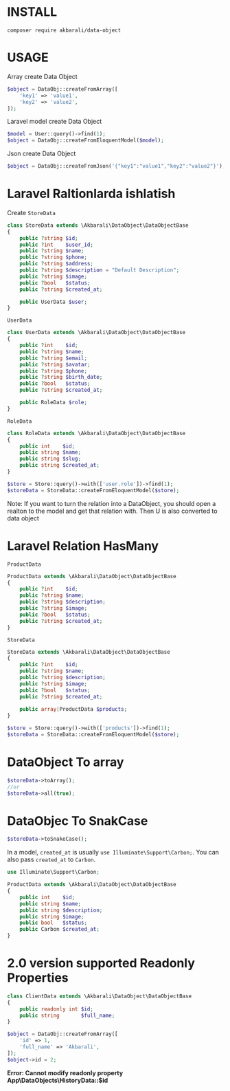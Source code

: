 # INSTALL
```
composer require akbarali/data-object
```

# USAGE
Array create Data Object
```php
$object = DataObj::createFromArray([
    'key1' => 'value1',
    'key2' => 'value2',
]);
```
Laravel model create Data Object
```php
$model = User::query()->find(1);
$object = DataObj::createFromEloquentModel($model);
```
Json create Data Object
```php
$object = DataObj::createFromJson('{"key1":"value1","key2":"value2"}');
```

# Laravel Raltionlarda ishlatish

Create `StoreData`
```php
class StoreData extends \Akbarali\DataObject\DataObjectBase
{
    public ?string $id;
    public ?int    $user_id;
    public ?string $name;
    public ?string $phone;
    public ?string $address;
    public ?string $description = "Default Description";
    public ?string $image;
    public ?bool   $status;
    public ?string $created_at;

    public UserData $user;
}
```
`UserData`
```php
class UserData extends \Akbarali\DataObject\DataObjectBase
{
    public ?int    $id;
    public ?string $name;
    public ?string $email;
    public ?string $avatar;
    public ?string $phone;
    public ?string $birth_date;
    public ?bool   $status;
    public ?string $created_at;

    public RoleData $role;
}
```
`RoleData`
```php
class RoleData extends \Akbarali\DataObject\DataObjectBase
{
    public int    $id;
    public string $name;
    public string $slug;
    public string $created_at;
}
```
```php
$store = Store::query()->with(['user.role'])->find(1);
$storeData = StoreData::createFromEloquentModel($store);
```
Note: If you want to turn the relation into a DataObject, you should open a realton to the model and get that relation with. Then U is also converted to data object

# Laravel Relation HasMany
`ProductData`
```php
ProductData extends \Akbarali\DataObject\DataObjectBase
{
    public ?int    $id;
    public ?string $name;
    public ?string $description;
    public ?string $image;
    public ?bool   $status;
    public ?string $created_at;
}
```
`StoreData`
```php
StoreData extends \Akbarali\DataObject\DataObjectBase
{
    public ?int    $id;
    public ?string $name;
    public ?string $description;
    public ?string $image;
    public ?bool   $status;
    public ?string $created_at;
    
    public array|ProductData $products;
}
```
```php
$store = Store::query()->with(['products'])->find(1);
$storeData = StoreData::createFromEloquentModel($store);
```

# DataObject To array
```php
$storeData->toArray();
//or
$storeData->all(true);
```
# DataObjec To SnakCase
```php
$storeData->toSnakeCase();
```
In a model, `created_at` is usually `use Illuminate\Support\Carbon;`. You can also pass `created_at` to `Carbon`.
```php
use Illuminate\Support\Carbon;

ProductData extends \Akbarali\DataObject\DataObjectBase
{
    public int    $id;
    public string $name;
    public string $description;
    public string $image;
    public bool   $status;
    public Carbon $created_at;
}
```
# 2.0 version supported Readonly Properties
```php
class ClientData extends \Akbarali\DataObject\DataObjectBase
{
    public readonly int $id;
    public string       $full_name;
}
```
```php
$object = DataObj::createFromArray([
    'id' => 1,
    'full_name' => 'Akbarali',
]);
$object->id = 2;
```
**Error: Cannot modify readonly property App\DataObjects\HistoryData::$id**
